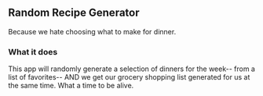 ## Random Recipe Generator

Because we hate choosing what to make for dinner.

### What it does

This app will randomly generate a selection of dinners for the week-- from a list of favorites-- AND we get our grocery shopping list generated for us at the same time. What a time to be alive.
